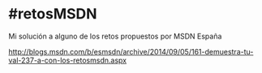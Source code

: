 \#retosMSDN
==========

Mi solución a alguno de los retos propuestos por MSDN España

http://blogs.msdn.com/b/esmsdn/archive/2014/09/05/161-demuestra-tu-val-237-a-con-los-retosmsdn.aspx
